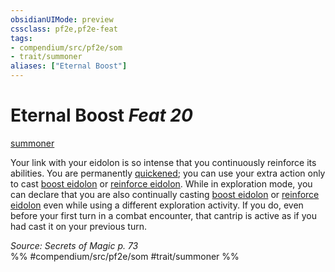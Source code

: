 ```yaml
---
obsidianUIMode: preview
cssclass: pf2e,pf2e-feat
tags:
- compendium/src/pf2e/som
- trait/summoner
aliases: ["Eternal Boost"]
---
```

# Eternal Boost  *Feat 20*  
[summoner](Reference/Rules/Traits/summoner-som.md "Summoner Class Trait")  


Your link with your eidolon is so intense that you continuously reinforce its abilities. You are permanently [quickened](conditions.md#Quickened); you can use your extra action only to cast [boost eidolon](boost-eidolon-som.md) or [reinforce eidolon](Reference/Compendium/Spells/reinforce-eidolon-som.md). While in exploration mode, you can declare that you are also continually casting [boost eidolon](boost-eidolon-som.md) or [reinforce eidolon](Reference/Compendium/Spells/reinforce-eidolon-som.md) even while using a different exploration activity. If you do, even before your first turn in a combat encounter, that cantrip is active as if you had cast it on your previous turn.

*Source: Secrets of Magic p. 73*  
%% #compendium/src/pf2e/som #trait/summoner %%